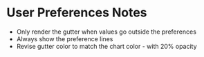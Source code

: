 # User Preferences Notes

- Only render the gutter when values go outside the preferences
- Always show the preference lines
- Revise gutter color to match the chart color - with 20% opacity
